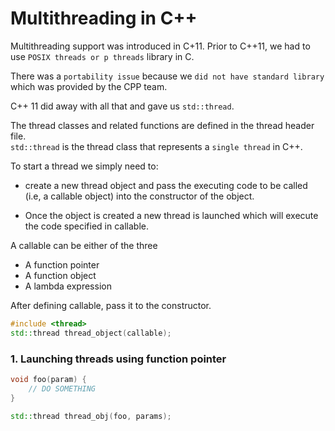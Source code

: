 # Multithreading in C++


Multithreading support was introduced in C+11. Prior to C++11, we had to use `POSIX threads or p threads` library in C.
    

There was a `portability issue` because we `did not have standard library` which was provided by the CPP team.    

C++ 11 did away with all that and gave us `std::thread`.     

The thread classes and related functions are defined in the thread header file.    
`std::thread` is the thread class that represents a `single thread` in C++.


To start a thread we simply need to:
-  create a new thread object and pass the executing code to be called (i.e, a callable object) into the constructor of the object. 

- Once the object is created a new thread is launched which will execute the code specified in callable.




A callable can be either of the three

- A function pointer
- A function object
- A lambda expression

After defining callable, pass it to the constructor.




```cpp
#include <thread>
std::thread thread_object(callable);
```


### 1. Launching threads using function pointer


```cpp
void foo(param) {
	// DO SOMETHING
}

std::thread thread_obj(foo, params);
```














